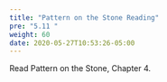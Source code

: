 ```yaml
---
title: "Pattern on the Stone Reading"
pre: "5.11 "
weight: 60
date: 2020-05-27T10:53:26-05:00
---
```


Read Pattern on the Stone, Chapter 4.


